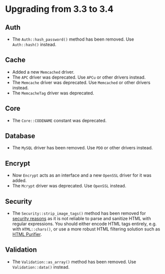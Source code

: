 # Upgrading from 3.3 to 3.4

## Auth

 - The `Auth::hash_password()` method has been removed. Use `Auth::hash()` instead.

## Cache

- Added a new `Memcached` driver.
- The `APC` driver was deprecated. Use `APCu` or other drivers instead.
- The `Memcache` driver was deprecated. Use `Memcached` or other drivers instead.
- The `MemcacheTag` driver was deprecated.

## Core

- The `Core::CODENAME` constant was deprecated.

## Database

- The `MySQL` driver has been removed. Use `PDO` or other drivers instead.

## Encrypt

- Now `Encrypt` acts as an interface and a new `OpenSSL` driver for it was added.
- The `Mcrypt` driver was deprecated. Use `OpenSSL` instead.

## Security

- The `Security::strip_image_tags()` method has been removed for [security reasons](https://github.com/kohana/kohana/issues/107) as it is not reliable to parse and sanitize HTML with regular expressions. You should either encode HTML tags entirely, e.g. with `HTML::chars()`, or use a more robust HTML filtering solution such as [HTML Purifier](http://htmlpurifier.org).

## Validation

- The `Validation::as_array()` method has been removed. Use `Validation::data()` instead.
